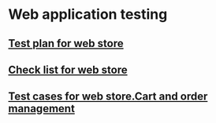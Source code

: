# Web application testing
## [Test plan for web store](https://docs.google.com/spreadsheets/d/1GjvQJpenMSfGmbFh2T55HlBIq0vSpD4MjiM-04GcwUo/edit?usp=sharing)
## [Check list for web store](https://docs.google.com/spreadsheets/d/1gqMMX3pFnfclO3O-AkQ8Abn8ClHoi8S-TJJrM171omc/edit?usp=sharing)
## [Test cases for web store.Cart and order management](https://app.qase.io/project/G8?author=224)
